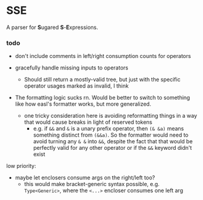 # SSE

A parser for **S**ugared **S**-**E**xpressions.

### todo
* don't include comments in left/right consumption counts for operators

* gracefully handle missing inputs to operators
  * Should still return a mostly-valid tree, but just with the specific operator usages marked as invalid, I think

* The formatting logic sucks rn. Would be better to switch to something like how easl's formatter works, but more generalized.
  * one tricky consideration here is avoiding reformatting things in a way that would cause breaks in light of reserved tokens
    * e.g. if `&&` and `&` is a unary prefix operator, then `(& &a)` means something distinct from `(&&a)`. So the formatter would need to avoid turning any `& &` into `&&`, despite the fact that that would be perfectly valid for any other operator or if the `&&` keyword didn't exist

low priority:
* maybe let enclosers consume args on the right/left too?
  * this would make bracket-generic syntax possible, e.g. `Type<Generic>`, where the `<...>` encloser consumes one left arg
